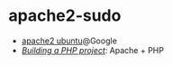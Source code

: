 # apache2-sudo

* [apache2 ubuntu](https://www.google.com/search?q=apache2+ubuntu)@Google
* [*Building a PHP project*](https://docs.travis-ci.com/user/languages/php/): Apache + PHP
